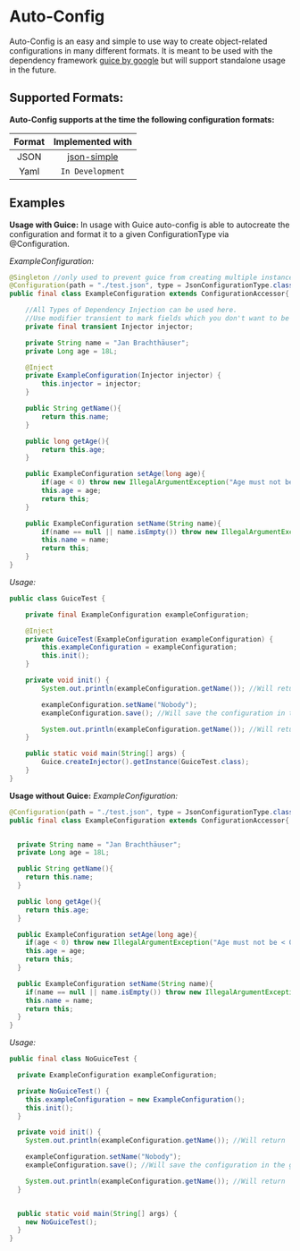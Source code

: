 # Auto-Config

Auto-Config is an easy and simple to use way to create object-related configurations in many different formats.
It is meant to be used with the dependency framework [guice by google](https://github.com/google/guice) 
but will support standalone usage in the future.

## Supported Formats:
**Auto-Config supports at the time the following configuration formats:**

|Format|Implemented with|
|:----:|:--------------:|
|JSON|[json-simple](https://github.com/fangyidong/json-simple)|
|Yaml|`In Development`|

## Examples
**Usage with Guice:**
In usage with Guice auto-config is able to autocreate the configuration and format it to a given ConfigurationType
via @Configuration. 

*ExampleConfiguration:*
```java
@Singleton //only used to prevent guice from creating multiple instances
@Configuration(path = "./test.json", type = JsonConfigurationType.class)
public final class ExampleConfiguration extends ConfigurationAccessor{

	//All Types of Dependency Injection can be used here.
	//Use modifier transient to mark fields which you don't want to be serialized.
	private final transient Injector injector; 

	private String name = "Jan Brachthäuser";
	private Long age = 18L;

	@Inject
	private ExampleConfiguration(Injector injector) {
		this.injector = injector;
	}

	public String getName(){
		return this.name;
	}

	public long getAge(){
		return this.age;
	}

	public ExampleConfiguration setAge(long age){
		if(age < 0) throw new IllegalArgumentException("Age must not be < 0.");
		this.age = age;
		return this;
	}

	public ExampleConfiguration setName(String name){
		if(name == null || name.isEmpty()) throw new IllegalArgumentException("Name must not be empty.");
		this.name = name;
		return this;
	}
}
```
*Usage:*
```java
public class GuiceTest {

	private final ExampleConfiguration exampleConfiguration;

	@Inject
	private GuiceTest(ExampleConfiguration exampleConfiguration) {
		this.exampleConfiguration = exampleConfiguration;
		this.init();
	}

	private void init() {
		System.out.println(exampleConfiguration.getName()); //Will return 'Jan Brachthäuser' by default.

		exampleConfiguration.setName("Nobody");
		exampleConfiguration.save(); //Will save the configuration in the given format to the file specified in @Configuration.

		System.out.println(exampleConfiguration.getName()); //Will return 'Nobody' now.
	}

	public static void main(String[] args) {
		Guice.createInjector().getInstance(GuiceTest.class);
	}
}
```

**Usage without Guice:**
*ExampleConfiguration:*
```java
@Configuration(path = "./test.json", type = JsonConfigurationType.class)
public final class ExampleConfiguration extends ConfigurationAccessor{


  private String name = "Jan Brachthäuser";
  private Long age = 18L;

  public String getName(){
    return this.name;
  }

  public long getAge(){
    return this.age;
  }

  public ExampleConfiguration setAge(long age){
    if(age < 0) throw new IllegalArgumentException("Age must not be < 0.");
    this.age = age;
    return this;
  }

  public ExampleConfiguration setName(String name){
    if(name == null || name.isEmpty()) throw new IllegalArgumentException("Name must not be empty.");
    this.name = name;
    return this;
  }
}
```
*Usage:*
```java
public final class NoGuiceTest {

  private ExampleConfiguration exampleConfiguration;

  private NoGuiceTest() {
    this.exampleConfiguration = new ExampleConfiguration();
    this.init();
  }

  private void init() {
    System.out.println(exampleConfiguration.getName()); //Will return 'Jan Brachthäuser' by default.

    exampleConfiguration.setName("Nobody");
    exampleConfiguration.save(); //Will save the configuration in the given format to the file specified in @Configuration.

    System.out.println(exampleConfiguration.getName()); //Will return 'Nobody' now.
  }


  public static void main(String[] args) {
    new NoGuiceTest();
  }
}
```
